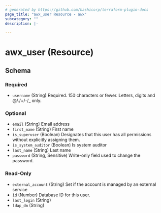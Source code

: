 ```yaml
---
# generated by https://github.com/hashicorp/terraform-plugin-docs
page_title: "awx_user Resource - awx"
subcategory: ""
description: |-
  
---
```


# awx_user (Resource)





<!-- schema generated by tfplugindocs -->
## Schema

### Required

- `username` (String) Required. 150 characters or fewer. Letters, digits and @/./+/-/_ only.

### Optional

- `email` (String) Email address
- `first_name` (String) First name
- `is_superuser` (Boolean) Designates that this user has all permissions without explicitly assigning them.
- `is_system_auditor` (Boolean) Is system auditor
- `last_name` (String) Last name
- `password` (String, Sensitive) Write-only field used to change the password.

### Read-Only

- `external_account` (String) Set if the account is managed by an external service
- `id` (Number) Database ID for this user.
- `last_login` (String)
- `ldap_dn` (String)

